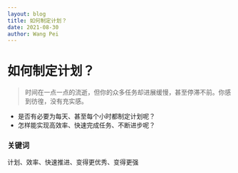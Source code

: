 ```yaml
---
layout: blog
title: 如何制定计划？
date: 2021-08-30
author: Wang Pei
---
```


# 如何制定计划？

> 时间在一点一点的流逝，但你的众多任务却进展缓慢，甚至停滞不前。你感到彷徨，没有充实感。

- 是否有必要为每天、甚至每个小时都制定计划呢？
- 怎样能实现高效率、快速完成任务、不断进步呢？

### 关键词

计划、效率、快速推进、变得更优秀、变得更强
